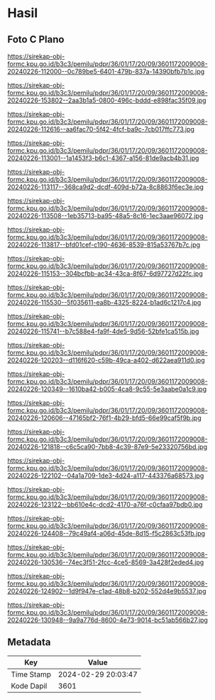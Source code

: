 # Hasil

## Foto C Plano

https://sirekap-obj-formc.kpu.go.id/b3c3/pemilu/pdpr/36/01/17/20/09/3601172009008-20240226-112000--0c789be5-6401-479b-837a-14390bfb7b1c.jpg

https://sirekap-obj-formc.kpu.go.id/b3c3/pemilu/pdpr/36/01/17/20/09/3601172009008-20240226-153802--2aa3b1a5-0800-496c-bddd-e898fac35f09.jpg

https://sirekap-obj-formc.kpu.go.id/b3c3/pemilu/pdpr/36/01/17/20/09/3601172009008-20240226-112616--aa6fac70-5f42-4fcf-ba9c-7cb017ffc773.jpg

https://sirekap-obj-formc.kpu.go.id/b3c3/pemilu/pdpr/36/01/17/20/09/3601172009008-20240226-113001--1a1453f3-b6c1-4367-a156-81de9acb4b31.jpg

https://sirekap-obj-formc.kpu.go.id/b3c3/pemilu/pdpr/36/01/17/20/09/3601172009008-20240226-113117--368ca9d2-dcdf-409d-b72a-8c8863f6ec3e.jpg

https://sirekap-obj-formc.kpu.go.id/b3c3/pemilu/pdpr/36/01/17/20/09/3601172009008-20240226-113508--1eb35713-ba95-48a5-8c16-1ec3aae96072.jpg

https://sirekap-obj-formc.kpu.go.id/b3c3/pemilu/pdpr/36/01/17/20/09/3601172009008-20240226-113817--bfd01cef-c190-4636-8539-815a53767b7c.jpg

https://sirekap-obj-formc.kpu.go.id/b3c3/pemilu/pdpr/36/01/17/20/09/3601172009008-20240226-115153--304bcfbb-ac34-43ca-8f67-6d97727d22fc.jpg

https://sirekap-obj-formc.kpu.go.id/b3c3/pemilu/pdpr/36/01/17/20/09/3601172009008-20240226-115530--5f035611-ea8b-4325-8224-b1ad6c1217c4.jpg

https://sirekap-obj-formc.kpu.go.id/b3c3/pemilu/pdpr/36/01/17/20/09/3601172009008-20240226-115741--b7c588e4-fa9f-4de5-9d56-52bfe1ca515b.jpg

https://sirekap-obj-formc.kpu.go.id/b3c3/pemilu/pdpr/36/01/17/20/09/3601172009008-20240226-120203--d116f620-c59b-49ca-a402-d622aea911d0.jpg

https://sirekap-obj-formc.kpu.go.id/b3c3/pemilu/pdpr/36/01/17/20/09/3601172009008-20240226-120349--1610ba42-b005-4ca8-9c55-5e3aabe0a1c9.jpg

https://sirekap-obj-formc.kpu.go.id/b3c3/pemilu/pdpr/36/01/17/20/09/3601172009008-20240226-120606--47165bf2-76f1-4b29-bfd5-66e99caf5f9b.jpg

https://sirekap-obj-formc.kpu.go.id/b3c3/pemilu/pdpr/36/01/17/20/09/3601172009008-20240226-121818--c6c5ca90-7bb8-4c39-87e9-5e23320756bd.jpg

https://sirekap-obj-formc.kpu.go.id/b3c3/pemilu/pdpr/36/01/17/20/09/3601172009008-20240226-122102--04a1a709-1de3-4d24-a117-443376a68573.jpg

https://sirekap-obj-formc.kpu.go.id/b3c3/pemilu/pdpr/36/01/17/20/09/3601172009008-20240226-123122--bb610e4c-dcd2-4170-a76f-c0cfaa97bdb0.jpg

https://sirekap-obj-formc.kpu.go.id/b3c3/pemilu/pdpr/36/01/17/20/09/3601172009008-20240226-124408--79c49af4-a06d-45de-8d15-f5c2863c53fb.jpg

https://sirekap-obj-formc.kpu.go.id/b3c3/pemilu/pdpr/36/01/17/20/09/3601172009008-20240226-130536--74ec3f51-2fcc-4ce5-8569-3a428f2eded4.jpg

https://sirekap-obj-formc.kpu.go.id/b3c3/pemilu/pdpr/36/01/17/20/09/3601172009008-20240226-124902--1d9f947e-c1ad-48b8-b202-552d4e9b5537.jpg

https://sirekap-obj-formc.kpu.go.id/b3c3/pemilu/pdpr/36/01/17/20/09/3601172009008-20240226-130948--9a9a776d-8600-4e73-9014-bc51ab566b27.jpg


## Metadata

| Key        | Value               |
| ---------- | ------------------- |
| Time Stamp | 2024-02-29 20:03:47 |
| Kode Dapil | 3601                |



